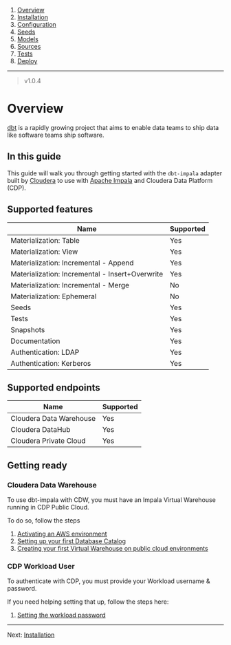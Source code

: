 1. [Overview](OVERVIEW.md)
2. [Installation](INSTALLATION.md)
3. [Configuration](CONFIGURATION.md)
4. [Seeds](SEED.md)
5. [Models](MODELS.md)
6. [Sources](SOURCES.md)
7. [Tests](TESTS.md)
8. [Deploy](DEPLOY.md)
---
> v1.0.4
# Overview
[dbt](https://github.com/dbt-labs/dbt-core) is a rapidly growing project that aims to enable data teams to ship data like software teams ship software.

## In this guide
This guide will walk you through getting started with the `dbt-impala` adapter built by [Cloudera](https://www.cloudera.com/) to use with [Apache Impala](https://impala.apache.org/) and Cloudera Data Platform (CDP).

## Supported features
| Name | Supported |
|------|-----------|
|Materialization: Table|Yes|
|Materialization: View|Yes|
|Materialization: Incremental - Append|Yes|
|Materialization: Incremental - Insert+Overwrite|Yes|
|Materialization: Incremental - Merge|No|
|Materialization: Ephemeral|No|
|Seeds|Yes|
|Tests|Yes|
|Snapshots|Yes|
|Documentation|Yes|
|Authentication: LDAP|Yes|
|Authentication: Kerberos|Yes|

## Supported endpoints
| Name | Supported |
|------|-----------|
|Cloudera Data Warehouse|Yes|
|Cloudera DataHub|Yes|
|Cloudera Private Cloud|Yes|

## Getting ready

### Cloudera Data Warehouse
To use dbt-impala with CDW, you must have an Impala Virtual Warehouse running in CDP Public Cloud.

To do so, follow the steps
1. [Activating an AWS environment](https://docs.cloudera.com/data-warehouse/cloud/aws-environments/topics/dw-activating-environments-4-data-catalogs.html)
2. [Setting up your first Database Catalog](https://docs.cloudera.com/data-warehouse/cloud/getting-started/topics/dw-get-started-data-lake.html)
3. [Creating your first Virtual Warehouse on public cloud environments](https://docs.cloudera.com/data-warehouse/cloud/getting-started/topics/dw-create-virtual-warehouse-end-to-end-flow.html)

### CDP Workload User
To authenticate with CDP, you must provide your Workload username & password.

If you need helping setting that up, follow the steps here:
1. [Setting the workload password](https://docs.cloudera.com/management-console/cloud/user-management/topics/mc-setting-the-ipa-password.html)

---
Next: [Installation](INSTALLATION.md)
